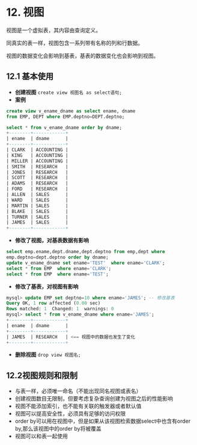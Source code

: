 ﻿
# 12. 视图
视图是一个虚拟表，其内容由查询定义。

同真实的表一样，视图包含一系列带有名称的列和行数据。

视图的数据变化会影响到基表，基表的数据变化也会影响到视图。

## 12.1 基本使用
- **创建视图**
`create view 视图名 as select语句;`
- **案例**
```sql
create view v_ename_dname as select ename, dname
from EMP, DEPT where EMP.deptno=DEPT.deptno;

select * from v_ename_dname order by dname;
+--------+------------+
| ename  | dname      |
+--------+------------+
| CLARK  | ACCOUNTING |
| KING   | ACCOUNTING |
| MILLER | ACCOUNTING |
| SMITH  | RESEARCH   |
| JONES  | RESEARCH   |
| SCOTT  | RESEARCH   |
| ADAMS  | RESEARCH   |
| FORD   | RESEARCH   |
| ALLEN  | SALES      |
| WARD   | SALES      |
| MARTIN | SALES      |
| BLAKE  | SALES      |
| TURNER | SALES      |
| JAMES  | SALES      |
+--------+------------+
```
- **修改了视图，对基表数据有影响**
```sql
select emp.ename,dept.dname,dept.deptno from emp,dept where 
emp.deptno=dept.deptno order by dname;
update v_ename_dname set ename='TEST'  where ename='CLARK';
select * from EMP  where ename='CLARK';
select * from EMP  where ename='TEST';
```
- **修改了基表，对视图有影响**
```sql
mysql> update EMP set deptno=10 where ename='JAMES'; -- 修改基表
Query OK, 1 row affected (0.00 sec)
Rows matched: 1  Changed: 1  warnings: 0
mysql> select * from v_ename_dname where ename='JAMES';
+--------+------------+
| ename  | dname      |
+--------+------------+
| JAMES  | RESEARCH   | <== 视图中的数据也发生了变化
+--------+------------+
```
- **删除视图**
`drop view 视图名;`

## 12.2视图规则和限制
- 与表一样，必须唯一命名（不能出现同名视图或表名）
- 创建视图数目无限制，但要考虑复杂查询创建为视图之后的性能影响
- 视图不能添加索引，也不能有关联的触发器或者默认值
- 视图可以提高安全性，必须具有足够的访问权限
- order by可以用在视图中，但是如果从该视图检索数据select中也含有order by,那么该视图中的order by将被覆盖
- 视图可以和表一起使用 
